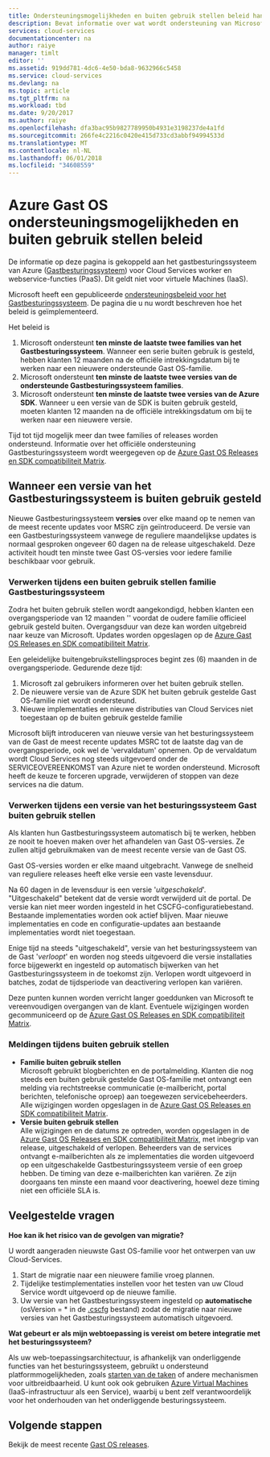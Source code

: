 ```yaml
---
title: Ondersteuningsmogelijkheden en buiten gebruik stellen beleid handleiding voor Azure Gast OS | Microsoft Docs
description: Bevat informatie over wat wordt ondersteuning van Microsoft met betrekking tot aan de Azure-Gastbesturingssysteemreleases door de Cloud-Services gebruikt.
services: cloud-services
documentationcenter: na
author: raiye
manager: timlt
editor: ''
ms.assetid: 919dd781-4dc6-4e50-bda8-9632966c5458
ms.service: cloud-services
ms.devlang: na
ms.topic: article
ms.tgt_pltfrm: na
ms.workload: tbd
ms.date: 9/20/2017
ms.author: raiye
ms.openlocfilehash: dfa3bac95b9827789950b4931e3198237de4a1fd
ms.sourcegitcommit: 266fe4c2216c0420e415d733cd3abbf94994533d
ms.translationtype: MT
ms.contentlocale: nl-NL
ms.lasthandoff: 06/01/2018
ms.locfileid: "34608559"
---
```

# <a name="azure-guest-os-supportability-and-retirement-policy"></a>Azure Gast OS ondersteuningsmogelijkheden en buiten gebruik stellen beleid
De informatie op deze pagina is gekoppeld aan het gastbesturingssysteem van Azure ([Gastbesturingssysteem](cloud-services-guestos-update-matrix.md)) voor Cloud Services worker en webservice-functies (PaaS). Dit geldt niet voor virtuele Machines (IaaS).

Microsoft heeft een gepubliceerde [ondersteuningsbeleid voor het Gastbesturingssysteem](http://support.microsoft.com/gp/azure-cloud-lifecycle-faq). De pagina die u nu wordt beschreven hoe het beleid is geïmplementeerd.

Het beleid is

1. Microsoft ondersteunt **ten minste de laatste twee families van het Gastbesturingssysteem**. Wanneer een serie buiten gebruik is gesteld, hebben klanten 12 maanden na de officiële intrekkingsdatum bij te werken naar een nieuwere ondersteunde Gast OS-familie.
2. Microsoft ondersteunt **ten minste de laatste twee versies van de ondersteunde Gastbesturingssysteem families**.
3. Microsoft ondersteunt **ten minste de laatste twee versies van de Azure SDK**. Wanneer u een versie van de SDK is buiten gebruik gesteld, moeten klanten 12 maanden na de officiële intrekkingsdatum om bij te werken naar een nieuwere versie.

Tijd tot tijd mogelijk meer dan twee families of releases worden ondersteund. Informatie over het officiële ondersteuning Gastbesturingssysteem wordt weergegeven op de [Azure Gast OS Releases en SDK compatibiliteit Matrix](cloud-services-guestos-update-matrix.md).

## <a name="when-a-guest-os-version-is-retired"></a>Wanneer een versie van het Gastbesturingssysteem is buiten gebruik gesteld
Nieuwe Gastbesturingssysteem **versies** over elke maand op te nemen van de meest recente updates voor MSRC zijn geïntroduceerd. De versie van een Gastbesturingssysteem vanwege de reguliere maandelijkse updates is normaal gesproken ongeveer 60 dagen na de release uitgeschakeld. Deze activiteit houdt ten minste twee Gast OS-versies voor iedere familie beschikbaar voor gebruik.

### <a name="process-during-a-guest-os-family-retirement"></a>Verwerken tijdens een buiten gebruik stellen familie Gastbesturingssysteem
Zodra het buiten gebruik stellen wordt aangekondigd, hebben klanten een overgangsperiode van 12 maanden '' voordat de oudere familie officieel gebruik gesteld buiten. Overgangsduur van deze kan worden uitgebreid naar keuze van Microsoft. Updates worden opgeslagen op de [Azure Gast OS Releases en SDK compatibiliteit Matrix](cloud-services-guestos-update-matrix.md).

Een geleidelijke buitengebruikstellingsproces begint zes (6) maanden in de overgangsperiode. Gedurende deze tijd:

1. Microsoft zal gebruikers informeren over het buiten gebruik stellen.
2. De nieuwere versie van de Azure SDK het buiten gebruik gestelde Gast OS-familie niet wordt ondersteund.
3. Nieuwe implementaties en nieuwe distributies van Cloud Services niet toegestaan op de buiten gebruik gestelde familie

Microsoft blijft introduceren van nieuwe versie van het besturingssysteem van de Gast de meest recente updates MSRC tot de laatste dag van de overgangsperiode, ook wel de 'vervaldatum' opnemen. Op de vervaldatum wordt Cloud Services nog steeds uitgevoerd onder de SERVICEOVEREENKOMST van Azure niet te worden ondersteund. Microsoft heeft de keuze te forceren upgrade, verwijderen of stoppen van deze services na die datum.

### <a name="process-during-a-guest-os-version-retirement"></a>Verwerken tijdens een versie van het besturingssysteem Gast buiten gebruik stellen
Als klanten hun Gastbesturingssysteem automatisch bij te werken, hebben ze nooit te hoeven maken over het afhandelen van Gast OS-versies. Ze zullen altijd gebruikmaken van de meest recente versie van de Gast OS.

Gast OS-versies worden er elke maand uitgebracht. Vanwege de snelheid van reguliere releases heeft elke versie een vaste levensduur.

Na 60 dagen in de levensduur is een versie '*uitgeschakeld*'. "Uitgeschakeld" betekent dat de versie wordt verwijderd uit de portal. De versie kan niet meer worden ingesteld in het CSCFG-configuratiebestand. Bestaande implementaties worden ook actief blijven. Maar nieuwe implementaties en code en configuratie-updates aan bestaande implementaties wordt niet toegestaan.

Enige tijd na steeds "uitgeschakeld", versie van het besturingssysteem van de Gast '*verloopt*' en worden nog steeds uitgevoerd die versie installaties force bijgewerkt en ingesteld op automatisch bijwerken van het Gastbesturingssysteem in de toekomst zijn. Verlopen wordt uitgevoerd in batches, zodat de tijdsperiode van deactivering verlopen kan variëren.

Deze punten kunnen worden verricht langer goeddunken van Microsoft te vereenvoudigen overgangen van de klant. Eventuele wijzigingen worden gecommuniceerd op de [Azure Gast OS Releases en SDK compatibiliteit Matrix](cloud-services-guestos-update-matrix.md).

### <a name="notifications-during-retirement"></a>Meldingen tijdens buiten gebruik stellen
* **Familie buiten gebruik stellen** <br>Microsoft gebruikt blogberichten en de portalmelding. Klanten die nog steeds een buiten gebruik gestelde Gast OS-familie met ontvangt een melding via rechtstreekse communicatie (e-mailbericht, portal berichten, telefonische oproep) aan toegewezen servicebeheerders. Alle wijzigingen worden opgeslagen in de [Azure Gast OS Releases en SDK compatibiliteit Matrix](cloud-services-guestos-update-matrix.md).
* **Versie buiten gebruik stellen** <br>Alle wijzigingen en de datums ze optreden, worden opgeslagen in de [Azure Gast OS Releases en SDK compatibiliteit Matrix](cloud-services-guestos-update-matrix.md), met inbegrip van release, uitgeschakeld of verlopen. Beheerders van de services ontvangt e-mailberichten als ze implementaties die worden uitgevoerd op een uitgeschakelde Gastbesturingssysteem versie of een groep hebben. De timing van deze e-mailberichten kan variëren. Ze zijn doorgaans ten minste een maand voor deactivering, hoewel deze timing niet een officiële SLA is.

## <a name="frequently-asked-questions"></a>Veelgestelde vragen
**Hoe kan ik het risico van de gevolgen van migratie?**

U wordt aangeraden nieuwste Gast OS-familie voor het ontwerpen van uw Cloud-Services.

1. Start de migratie naar een nieuwere familie vroeg plannen.
2. Tijdelijke testimplementaties instellen voor het testen van uw Cloud Service wordt uitgevoerd op de nieuwe familie.
3. Uw versie van het Gastbesturingssysteem ingesteld op **automatische** (osVersion = * in de [.cscfg](cloud-services-model-and-package.md#cscfg) bestand) zodat de migratie naar nieuwe versies van het Gastbesturingssysteem automatisch uitgevoerd.

**Wat gebeurt er als mijn webtoepassing is vereist om betere integratie met het besturingssysteem?**

Als uw web-toepassingsarchitectuur, is afhankelijk van onderliggende functies van het besturingssysteem, gebruikt u ondersteund platformmogelijkheden, zoals [starten van de taken](cloud-services-startup-tasks.md) of andere mechanismen voor uitbreidbaarheid. U kunt ook ook gebruiken [Azure Virtual Machines](https://azure.microsoft.com/documentation/scenarios/virtual-machines/) (IaaS-infrastructuur als een Service), waarbij u bent zelf verantwoordelijk voor het onderhouden van het onderliggende besturingssysteem.

## <a name="next-steps"></a>Volgende stappen
Bekijk de meest recente [Gast OS releases](cloud-services-guestos-update-matrix.md).

